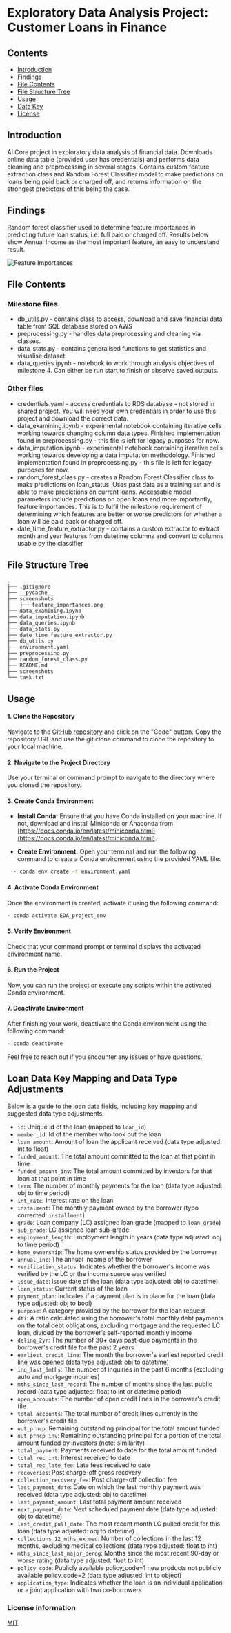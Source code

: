 # Exploratory Data Analysis Project:  Customer Loans in Finance

## Contents
- [Introduction](##introduction)
- [Findings](##findings)
- [File Contents](##filecontents)
- [File Structure Tree](##file-structure-tree)
- [Usage](##usage)
- [Data Key](##datakey)
- [License](##license)

## Introduction
AI Core project in exploratory data analysis of financial data. Downloads online data table (provided user has credentials) and performs data cleaning and preprocessing in several stages. Contains custom feature extraction class and Random Forest Classifier model to make predictions on loans being paid back or charged off, and returns information on the strongest predictors of this being the case.

## Findings

Random forest classifier used to determine feature importances in predicting future loan status, i.e. full paid or charged off. Results below show Annual Income as the most important feature, an easy to understand result.

   ![Feature Importances](/screenshots/feature_importances.png)

## File Contents

### Milestone files
- db_utils.py - contains class to access, download and save financial data table from SQL database stored on AWS
- preprocessing.py - handles data preprocessing and cleaning via classes.
- data_stats.py - contains generalised functions to get statistics and visualise dataset
- data_queries.ipynb - notebook to work through analysis objectives of milestone 4. Can either be run start to finish or observe saved outputs.

### Other files
- credentials.yaml - access credentials to RDS database - not stored in shared project. You will need your own credentials in order to use this project and download the correct data.
- data_examining.ipynb - experimental notebook containing iterative cells working towards changing column data types. Finished implementation found in preprocessing.py - this file is left for legacy purposes for now.
- data_imputation.ipynb - experimental notebook containing iterative cells working towards developing a data imputation methodology. Finished implementation found in preprocessing.py - this file is left for legacy purposes for now.
- random_forest_class.py - creates a Random Forest Classifier class to make predictions on loan_status. Uses past data as a training set and is able to make predictions on current loans. Accessable model parameters include predictions on open loans and more importantly, feature importances. This is to fulfil the milestone requirement of determining which features are better or worse predictors for whether a loan will be paid back or charged off.
- date_time_feature_extractor.py - contains a custom extractor to extract month and year features from datetime columns and convert to columns usable by the classifier

## File Structure Tree

```
.
├── .gitignore
├── __pycache__
├── screenshots
│   ├── feature_importances.png
├── data_examining.ipynb
├── data_imputation.ipynb
├── data_queries.ipynb
├── data_stats.py
├── date_time_feature_extractor.py
├── db_utils.py
├── environment.yaml
├── preprocessing.py
├── random_forest_class.py
├── README.md
├── screenshots
└── task.txt
```

## Usage

#### 1. Clone the Repository

Navigate to the [GitHub repository](https://github.com/MichaelMacleod112/exploratory-data-analysis---customer-loans-in-finance764) and click on the "Code" button. Copy the repository URL and use the git clone command to clone the repository to your local machine.

#### 2. Navigate to the Project Directory

Use your terminal or command prompt to navigate to the directory where you cloned the repository.

#### 3. Create Conda Environment

- **Install Conda:**
  Ensure that you have Conda installed on your machine. If not, download and install Miniconda or Anaconda from [https://docs.conda.io/en/latest/miniconda.html](https://docs.conda.io/en/latest/miniconda.html).

- **Create Environment:**
  Open your terminal and run the following command to create a Conda environment using the provided YAML file:
```bash
  - conda env create -f environment.yaml
```

#### 4. Activate Conda Environment

Once the environment is created, activate it using the following command:

```bash
- conda activate EDA_project_env
```

#### 5. Verify Environment

Check that your command prompt or terminal displays the activated environment name.

#### 6. Run the Project

Now, you can run the project or execute any scripts within the activated Conda environment.

#### 7. Deactivate Environment

After finishing your work, deactivate the Conda environment using the following command:

```bash
- conda deactivate
```

Feel free to reach out if you encounter any issues or have questions.

## Loan Data Key Mapping and Data Type Adjustments

Below is a guide to the loan data fields, including key mapping and suggested data type adjustments.

- `id`: Unique id of the loan (mapped to `loan_id`)
- `member_id`: Id of the member who took out the loan
- `loan_amount`: Amount of loan the applicant received (data type adjusted: int to float)
- `funded_amount`: The total amount committed to the loan at that point in time
- `funded_amount_inv`: The total amount committed by investors for that loan at that point in time
- `term`: The number of monthly payments for the loan (data type adjusted: obj to time period)
- `int_rate`: Interest rate on the loan
- `instalment`: The monthly payment owned by the borrower (typo corrected: `installment`)
- `grade`: Loan company (LC) assigned loan grade (mapped to `loan_grade`)
- `sub_grade`: LC assigned loan sub-grade
- `employment_length`: Employment length in years (data type adjusted: obj to time period)
- `home_ownership`: The home ownership status provided by the borrower
- `annual_inc`: The annual income of the borrower
- `verification_status`: Indicates whether the borrower's income was verified by the LC or the income source was verified
- `issue_date`: Issue date of the loan (data type adjusted: obj to datetime)
- `loan_status`: Current status of the loan
- `payment_plan`: Indicates if a payment plan is in place for the loan (data type adjusted: obj to bool)
- `purpose`: A category provided by the borrower for the loan request
- `dti`: A ratio calculated using the borrower's total monthly debt payments on the total debt obligations, excluding mortgage and the requested LC loan, divided by the borrower’s self-reported monthly income
- `delinq_2yr`: The number of 30+ days past-due payments in the borrower's credit file for the past 2 years
- `earliest_credit_line`: The month the borrower's earliest reported credit line was opened (data type adjusted: obj to datetime)
- `inq_last_6mths`: The number of inquiries in the past 6 months (excluding auto and mortgage inquiries)
- `mths_since_last_record`: The number of months since the last public record (data type adjusted: float to int or datetime period)
- `open_accounts`: The number of open credit lines in the borrower's credit file
- `total_accounts`: The total number of credit lines currently in the borrower's credit file
- `out_prncp`: Remaining outstanding principal for the total amount funded
- `out_prncp_inv`: Remaining outstanding principal for a portion of the total amount funded by investors (note: similarity)
- `total_payment`: Payments received to date for the total amount funded
- `total_rec_int`: Interest received to date
- `total_rec_late_fee`: Late fees received to date
- `recoveries`: Post charge-off gross recovery
- `collection_recovery_fee`: Post charge-off collection fee
- `last_payment_date`: Date on which the last monthly payment was received (data type adjusted: obj to datetime)
- `last_payment_amount`: Last total payment amount received
- `next_payment_date`: Next scheduled payment date (data type adjusted: obj to datetime)
- `last_credit_pull_date`: The most recent month LC pulled credit for this loan (data type adjusted: obj to datetime)
- `collections_12_mths_ex_med`: Number of collections in the last 12 months, excluding medical collections (data type adjusted: float to int)
- `mths_since_last_major_derog`: Months since the most recent 90-day or worse rating (data type adjusted: float to int)
- `policy_code`: Publicly available policy_code=1 new products not publicly available policy_code=2 (data type adjusted: int to object)
- `application_type`: Indicates whether the loan is an individual application or a joint application with two co-borrowers


### License information
[MIT](https://choosealicense.com/licenses/mit/)
